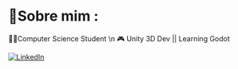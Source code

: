 # 💫Sobre mim :
👩‍💻Computer Science Student \n
🎮 Unity 3D Dev || Learning Godot



[![LinkedIn](https://img.shields.io/badge/LinkedIn-%230077B5.svg?logo=linkedin&logoColor=white)](https://linkedin.com/in/lipegabriell) 

